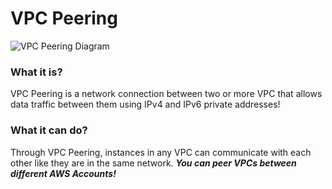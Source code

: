 # VPC Peering

![VPC Peering Diagram](https://disaster-recovery.workshop.aws/images/vpc-peering-diagram.png)

### What it is?

VPC Peering is a network connection between two or more VPC that allows data traffic between them using IPv4 and IPv6 private addresses!

### What it can do?

Through VPC Peering, instances in any VPC can communicate with each other like they are in the same network. ***You can peer VPCs between different AWS Accounts!***
